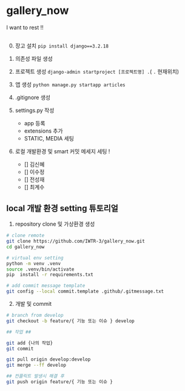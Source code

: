 # gallery_now

I want to rest !!

##

0. 장고 설치
   `pip install django==3.2.18`

1. 의존성 파일 생성

2. 프로젝트 생성
   `django-admin startproject [프로젝트명] .`( `.` 현재위치)

3. 앱 생성
   `python manage.py startapp articles`

4. .gitignore 생성

5. settings.py 작성

   - app 등록
   - extensions 추가
   - STATIC, MEDIA 세팅

6. 로컬 개발환경 및 smart 커밋 메세지 세팅 !

   - [] 김신혜
   - [] 이수정
   - [] 전성재
   - [] 최계수

## local 개발 환경 setting 튜토리얼

1. repository clone 및 가상환경 생성

```bash
# clone remote
git clone https://github.com/IWTR-3/gallery_now.git
cd gallery_now

# virtual env setting
python -m venv .venv
source .venv/bin/activate
pip  install -r requirements.txt

# add commit message template
git config --local commit.template .github/.gitmessage.txt
```

2. 개발 및 commit

```bash
# branch from develop
git checkout -b feature/{ 기능 또는 이슈 } develop

## 작업 ##

git add {나의 작업}
git commit

git pull origin develop:develop
git merge --ff develop

## 컨플릭트 발생시 해결 후
git push origin feature/{ 기능 또는 이슈 }
```

```

```
